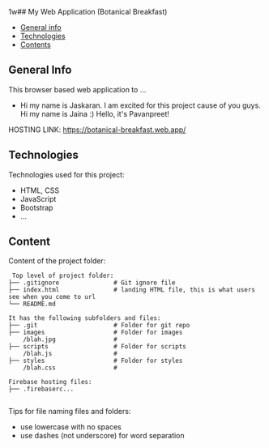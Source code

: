 1w## My Web Application (Botanical Breakfast)

* [General info](#general-info)
* [Technologies](#technologies)
* [Contents](#content)

## General Info
This browser based web application to ...
* Hi my name is Jaskaran. I am excited for this project cause of you guys.
Hi my name is Jaina :)
Hello, it's Pavanpreet!

HOSTING LINK: https://botanical-breakfast.web.app/
	
## Technologies
Technologies used for this project:
* HTML, CSS
* JavaScript
* Bootstrap 
* ...
	
## Content
Content of the project folder:

```
 Top level of project folder: 
├── .gitignore               # Git ignore file
├── index.html               # landing HTML file, this is what users see when you come to url
└── README.md

It has the following subfolders and files:
├── .git                     # Folder for git repo
├── images                   # Folder for images
    /blah.jpg                # 
├── scripts                  # Folder for scripts
    /blah.js                 # 
├── styles                   # Folder for styles
    /blah.css                # 

Firebase hosting files: 
├── .firebaserc...


```

Tips for file naming files and folders:
* use lowercase with no spaces
* use dashes (not underscore) for word separation

